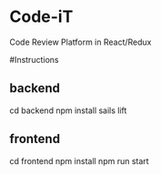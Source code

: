 # Code-iT
Code Review Platform in React/Redux

#Instructions
## backend
cd backend
npm install 
sails lift

## frontend
cd frontend
npm install
npm run start
